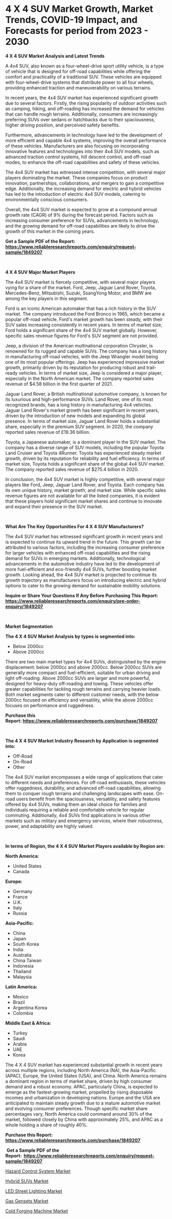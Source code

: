 <p><h1>4 X 4 SUV Market Growth, Market Trends, COVID-19 Impact, and Forecasts for period from 2023 - 2030</h1></p><p><strong>4 X 4 SUV Market Analysis and Latest Trends</strong></p>
<p><p>A 4x4 SUV, also known as a four-wheel-drive sport utility vehicle, is a type of vehicle that is designed for off-road capabilities while offering the comfort and practicality of a traditional SUV. These vehicles are equipped with four-wheel-drive systems that distribute power to all four wheels, providing enhanced traction and maneuverability on various terrains.</p><p>In recent years, the 4x4 SUV market has experienced significant growth due to several factors. Firstly, the rising popularity of outdoor activities such as camping, hiking, and off-roading has increased the demand for vehicles that can handle rough terrains. Additionally, consumers are increasingly preferring SUVs over sedans or hatchbacks due to their spaciousness, higher driving position, and perceived safety benefits.</p><p>Furthermore, advancements in technology have led to the development of more efficient and capable 4x4 systems, improving the overall performance of these vehicles. Manufacturers are also focusing on incorporating innovative features and technologies into their 4x4 SUV models, such as advanced traction control systems, hill descent control, and off-road modes, to enhance the off-road capabilities and safety of these vehicles.</p><p>The 4x4 SUV market has witnessed intense competition, with several major players dominating the market. These companies focus on product innovation, partnerships, collaborations, and mergers to gain a competitive edge. Additionally, the increasing demand for electric and hybrid vehicles has led to the introduction of electric 4x4 SUV models, catering to environmentally conscious consumers.</p><p>Overall, the 4x4 SUV market is expected to grow at a compound annual growth rate (CAGR) of 9% during the forecast period. Factors such as increasing consumer preference for SUVs, advancements in technology, and the growing demand for off-road capabilities are likely to drive the growth of this market in the coming years.</p></p>
<p><strong>Get a Sample PDF of the Report:&nbsp; <a href="https://www.reliableresearchreports.com/enquiry/request-sample/1849207">https://www.reliableresearchreports.com/enquiry/request-sample/1849207</a></strong></p>
<p>&nbsp;</p>
<p><strong>4 X 4 SUV Major Market Players</strong></p>
<p><p>The 4x4 SUV market is fiercely competitive, with several major players vying for a share of the market. Ford, Jeep, Jaguar Land Rover, Toyota, Mercedes-Benz, Mitsubishi, Suzuki, SsangYong Motor, and BMW are among the key players in this segment.</p><p>Ford is an iconic American automaker that has a rich history in the SUV market. The company introduced the Ford Bronco in 1965, which became a popular off-road vehicle. Ford's market growth has been steady, with their SUV sales increasing consistently in recent years. In terms of market size, Ford holds a significant share of the 4x4 SUV market globally. However, specific sales revenue figures for Ford's SUV segment are not provided.</p><p>Jeep, a division of the American multinational corporation Chrysler, is renowned for its rugged and capable SUVs. The company has a long history in manufacturing off-road vehicles, with the Jeep Wrangler model being one of its most popular offerings. Jeep has experienced impressive market growth, primarily driven by its reputation for producing robust and trail-ready vehicles. In terms of market size, Jeep is considered a major player, especially in the North American market. The company reported sales revenue of $4.58 billion in the first quarter of 2021.</p><p>Jaguar Land Rover, a British multinational automotive company, is known for its luxurious and high-performance SUVs. Land Rover, one of its most recognized brands, has a long history in manufacturing 4x4 vehicles. Jaguar Land Rover's market growth has been significant in recent years, driven by the introduction of new models and expanding its global presence. In terms of market size, Jaguar Land Rover holds a substantial share, especially in the premium SUV segment. In 2020, the company reported sales revenue of £19.36 billion.</p><p>Toyota, a Japanese automaker, is a dominant player in the SUV market. The company has a diverse range of SUV models, including the popular Toyota Land Cruiser and Toyota 4Runner. Toyota has experienced steady market growth, driven by its reputation for reliability and fuel efficiency. In terms of market size, Toyota holds a significant share of the global 4x4 SUV market. The company reported sales revenue of $275.4 billion in 2020.</p><p>In conclusion, the 4x4 SUV market is highly competitive, with several major players like Ford, Jeep, Jaguar Land Rover, and Toyota. Each company has its own unique history, market growth, and market size. While specific sales revenue figures are not available for all the listed companies, it is evident that these players hold significant market shares and continue to innovate and expand their presence in the SUV market.</p></p>
<p>&nbsp;</p>
<p><strong>What Are The Key Opportunities For 4 X 4 SUV Manufacturers?</strong></p>
<p><p>The 4x4 SUV market has witnessed significant growth in recent years and is expected to continue its upward trend in the future. This growth can be attributed to various factors, including the increasing consumer preference for larger vehicles with enhanced off-road capabilities and the rising demand for SUVs in emerging markets. Additionally, technological advancements in the automotive industry have led to the development of more fuel-efficient and eco-friendly 4x4 SUVs, further boosting market growth. Looking ahead, the 4x4 SUV market is projected to continue its growth trajectory as manufacturers focus on introducing electric and hybrid options to cater to the growing demand for sustainable mobility solutions.</p></p>
<p><strong>Inquire or Share Your Questions If Any Before Purchasing This Report: <a href="https://www.reliableresearchreports.com/enquiry/pre-order-enquiry/1849207">https://www.reliableresearchreports.com/enquiry/pre-order-enquiry/1849207</a></strong></p>
<p>&nbsp;</p>
<p><strong>Market Segmentation</strong></p>
<p><strong>The 4 X 4 SUV Market Analysis by types is segmented into:</strong></p>
<p><ul><li>Below 2000cc</li><li>Above 2000cc</li></ul></p>
<p><p>There are two main market types for 4x4 SUVs, distinguished by the engine displacement: below 2000cc and above 2000cc. Below 2000cc SUVs are generally more compact and fuel-efficient, suitable for urban driving and light off-roading. Above 2000cc SUVs are larger and more powerful, designed for heavy-duty off-roading and towing. These vehicles offer greater capabilities for tackling rough terrains and carrying heavier loads. Both market segments cater to different customer needs, with the below 2000cc focused on efficiency and versatility, while the above 2000cc focuses on performance and ruggedness.</p></p>
<p><strong>Purchase this Report:&nbsp;<a href="https://www.reliableresearchreports.com/purchase/1849207">https://www.reliableresearchreports.com/purchase/1849207</a></strong></p>
<p>&nbsp;</p>
<p><strong>The 4 X 4 SUV Market Industry Research by Application is segmented into:</strong></p>
<p><ul><li>Off-Road</li><li>On-Road</li><li>Other</li></ul></p>
<p><p>The 4x4 SUV market encompasses a wide range of applications that cater to different needs and preferences. For off-road enthusiasts, these vehicles offer ruggedness, durability, and advanced off-road capabilities, allowing them to conquer rough terrains and challenging landscapes with ease. On-road users benefit from the spaciousness, versatility, and safety features offered by 4x4 SUVs, making them an ideal choice for families and individuals requiring a reliable and comfortable vehicle for regular commuting. Additionally, 4x4 SUVs find applications in various other markets such as military and emergency services, where their robustness, power, and adaptability are highly valued.</p></p>
<p>&nbsp;</p>
<p><strong>In terms of Region, the 4 X 4 SUV Market Players available by Region are:</strong></p>
<p>
    <p> <strong> North America: </strong>
        <ul>
            <li>United States</li>
            <li>Canada</li>
        </ul>
        </p> 
    <p> <strong> Europe: </strong>
        <ul>
            <li>Germany</li>
            <li>France</li>
            <li>U.K.</li>
            <li>Italy</li>
            <li>Russia</li>
        </ul>
        </p> 
    <p> <strong> Asia-Pacific: </strong>
        <ul>
            <li>China</li>
            <li>Japan</li>
            <li>South Korea</li>
            <li>India</li>
            <li>Australia</li>
            <li>China Taiwan</li>
            <li>Indonesia</li>
            <li>Thailand</li>
            <li>Malaysia</li>
        </ul>
        </p> 
    <p> <strong> Latin America: </strong>
        <ul>
            <li>Mexico</li>
            <li>Brazil</li>
            <li>Argentina Korea</li>
            <li>Colombia</li>
        </ul>
        </p> 
    <p> <strong> Middle East & Africa: </strong>
        <ul>
            <li>Turkey</li>
            <li>Saudi</li>
            <li>Arabia</li>
            <li>UAE</li>
            <li>Korea</li>
        </ul>
    </p>
    </p>
<p><p>The 4 X 4 SUV market has experienced substantial growth in recent years across multiple regions, including North America (NA), the Asia-Pacific (APAC), Europe, the United States (USA), and China. North America remains a dominant region in terms of market share, driven by high consumer demand and a robust economy. APAC, particularly China, is expected to emerge as the fastest-growing market, propelled by rising disposable incomes and urbanization in developing nations. Europe and the USA are anticipated to maintain steady growth due to a mature automotive market and evolving consumer preferences. Though specific market share percentages vary, North America could command around 30% of the market, followed closely by China with approximately 25%, and APAC as a whole holding a share of roughly 40%.</p></p>
<p><strong>Purchase this Report: <a href="https://www.reliableresearchreports.com/purchase/1849207">https://www.reliableresearchreports.com/purchase/1849207</a></strong></p>
<p>&nbsp;<strong>Get a Sample PDF of the Report:&nbsp;&nbsp;<a href="https://www.reliableresearchreports.com/enquiry/request-sample/1849207">https://www.reliableresearchreports.com/enquiry/request-sample/1849207</a></strong></p>
<p><strong></strong></p>
<p><p><a href="https://www.linkedin.com/pulse/hazard-control-system-market-share-amp-new-trends-analysis-k81rc/">Hazard Control System Market</a></p><p><a href="https://github.com/NorbertYates/Market-Research-Report-List-2/blob/main/hybrid-suvs-market.md">Hybrid SUVs Market</a></p><p><a href="https://medium.com/@drakecorwin2023/led-street-lighting-market-trends-forecast-and-competitive-analysis-to-2030-48393037043e">LED Street Lighting Market</a></p><p><a href="https://www.linkedin.com/pulse/gas-gensets-market-research-report-provides-thorough-industry-gpmoe/">Gas Gensets Market</a></p><p><a href="https://medium.com/@irmaabshire/cold-forging-machine-market-size-and-market-trends-complete-industry-overview-2023-to-2030-65a6bb12e3a5">Cold Forging Machine Market</a></p></p>
